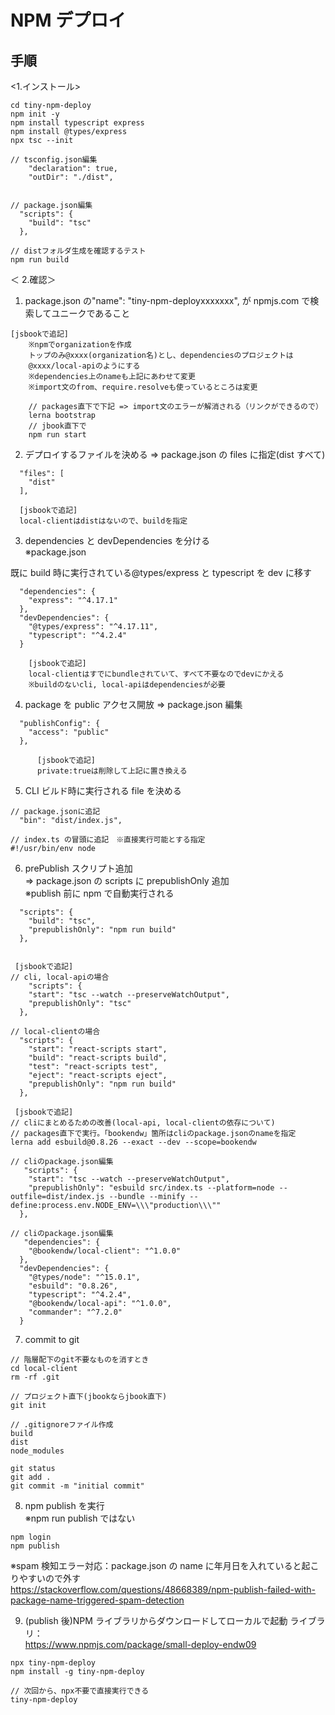 # NPM デプロイ

## 手順

<1.インストール>

```
cd tiny-npm-deploy
npm init -y
npm install typescript express
npm install @types/express
npx tsc --init

// tsconfig.json編集
    "declaration": true,
    "outDir": "./dist",


// package.json編集
  "scripts": {
    "build": "tsc"
  },

// distフォルダ生成を確認するテスト
npm run build

```

＜ 2.確認＞

1. package.json の"name": "tiny-npm-deployxxxxxxx",
   が npmjs.com で検索してユニークであること

```
[jsbookで追記]
    ※npmでorganizationを作成
    トップのみ@xxxx(organization名)とし、dependenciesのプロジェクトは
    @xxxx/local-apiのようにする
    ※dependencies上のnameも上記にあわせて変更
    ※import文のfrom、require.resolveも使っているところは変更
    
    // packages直下で下記 => import文のエラーが解消される（リンクができるので）
    lerna bootstrap
    // jbook直下で
    npm run start
```

2. デプロイするファイルを決める => package.json の files に指定(dist すべて)

```
  "files": [
    "dist"
  ],
  
  [jsbookで追記]
  local-clientはdistはないので、buildを指定
```

3. dependencies と devDependencies を分ける<br>
   ※package.json

既に build 時に実行されている@types/express と typescript を dev に移す

```
  "dependencies": {
    "express": "^4.17.1"
  },
  "devDependencies": {
    "@types/express": "^4.17.11",
    "typescript": "^4.2.4"
  }
  
    [jsbookで追記]
    local-clientはすでにbundleされていて、すべて不要なのでdevにかえる
    ※buildのないcli, local-apiはdependenciesが必要
```

4. package を public アクセス開放 => package.json 編集

```
  "publishConfig": {
    "access": "public"
  },
  
      [jsbookで追記]
      private:trueは削除して上記に置き換える
```

5. CLI ビルド時に実行される file を決める <br>

```
// package.jsonに追記
  "bin": "dist/index.js",

// index.ts の冒頭に追記　※直接実行可能とする指定
#!/usr/bin/env node
```

6. prePublish スクリプト追加 <br>
   => package.json の scripts に prepublishOnly 追加 <br>
   ※publish 前に npm で自動実行される <br>

```
  "scripts": {
    "build": "tsc",
    "prepublishOnly": "npm run build"
  },
  
  
 [jsbookで追記]
// cli, local-apiの場合
    "scripts": {
    "start": "tsc --watch --preserveWatchOutput",
    "prepublishOnly": "tsc"    
  },
  
// local-clientの場合
  "scripts": {
    "start": "react-scripts start",
    "build": "react-scripts build",
    "test": "react-scripts test",
    "eject": "react-scripts eject",
    "prepublishOnly": "npm run build"
  },
```

```
 [jsbookで追記]
// cliにまとめるための改善(local-api, local-clientの依存について)
// packages直下で実行。「bookendw」箇所はcliのpackage.jsonのnameを指定
lerna add esbuild@0.8.26 --exact --dev --scope=bookendw
 
// cliのpackage.json編集
   "scripts": {
    "start": "tsc --watch --preserveWatchOutput",
    "prepublishOnly": "esbuild src/index.ts --platform=node --outfile=dist/index.js --bundle --minify --define:process.env.NODE_ENV=\\\"production\\\""
  },
  
// cliのpackage.json編集
   "dependencies": {
    "@bookendw/local-client": "^1.0.0"
  },
  "devDependencies": {
    "@types/node": "^15.0.1",
    "esbuild": "0.8.26",
    "typescript": "^4.2.4",
    "@bookendw/local-api": "^1.0.0",
    "commander": "^7.2.0"
  }
```

7. commit to git

```
// 階層配下のgit不要なものを消すとき
cd local-client
rm -rf .git

// プロジェクト直下(jbookならjbook直下)
git init

// .gitignoreファイル作成
build
dist
node_modules

git status
git add .
git commit -m "initial commit"

```

8. npm publish を実行 <br>
   ※npm run publish ではない <br>

```
npm login
npm publish
```

※spam 検知エラー対応：package.json の name に年月日を入れていると起こりやすいので外す <br>
https://stackoverflow.com/questions/48668389/npm-publish-failed-with-package-name-triggered-spam-detection <br>

9. (publish 後)NPM ライブラリからダウンロードしてローカルで起動
   ライブラリ：<br>
   https://www.npmjs.com/package/small-deploy-endw09 <br>

```
npx tiny-npm-deploy
npm install -g tiny-npm-deploy

// 次回から、npx不要で直接実行できる
tiny-npm-deploy
```
